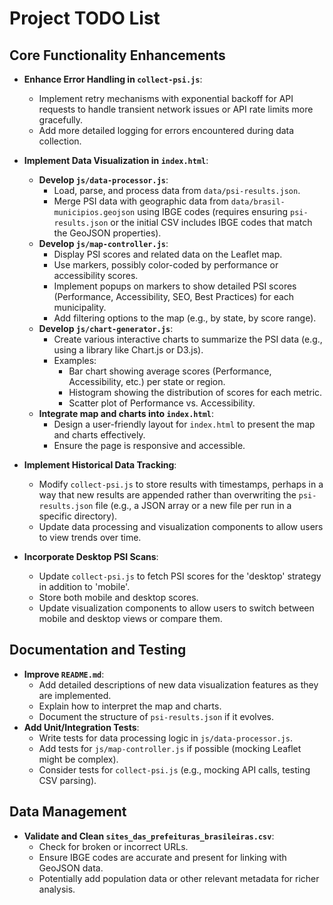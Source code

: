 # Project TODO List

## Core Functionality Enhancements

- **Enhance Error Handling in `collect-psi.js`**:
    - Implement retry mechanisms with exponential backoff for API requests to handle transient network issues or API rate limits more gracefully.
    - Add more detailed logging for errors encountered during data collection.

- **Implement Data Visualization in `index.html`**:
    - **Develop `js/data-processor.js`**:
        - Load, parse, and process data from `data/psi-results.json`.
        - Merge PSI data with geographic data from `data/brasil-municipios.geojson` using IBGE codes (requires ensuring `psi-results.json` or the initial CSV includes IBGE codes that match the GeoJSON properties).
    - **Develop `js/map-controller.js`**:
        - Display PSI scores and related data on the Leaflet map.
        - Use markers, possibly color-coded by performance or accessibility scores.
        - Implement popups on markers to show detailed PSI scores (Performance, Accessibility, SEO, Best Practices) for each municipality.
        - Add filtering options to the map (e.g., by state, by score range).
    - **Develop `js/chart-generator.js`**:
        - Create various interactive charts to summarize the PSI data (e.g., using a library like Chart.js or D3.js).
        - Examples:
            - Bar chart showing average scores (Performance, Accessibility, etc.) per state or region.
            - Histogram showing the distribution of scores for each metric.
            - Scatter plot of Performance vs. Accessibility.
    - **Integrate map and charts into `index.html`**:
        - Design a user-friendly layout for `index.html` to present the map and charts effectively.
        - Ensure the page is responsive and accessible.

- **Implement Historical Data Tracking**:
    - Modify `collect-psi.js` to store results with timestamps, perhaps in a way that new results are appended rather than overwriting the `psi-results.json` file (e.g., a JSON array or a new file per run in a specific directory).
    - Update data processing and visualization components to allow users to view trends over time.

- **Incorporate Desktop PSI Scans**:
    - Update `collect-psi.js` to fetch PSI scores for the 'desktop' strategy in addition to 'mobile'.
    - Store both mobile and desktop scores.
    - Update visualization components to allow users to switch between mobile and desktop views or compare them.

## Documentation and Testing

- **Improve `README.md`**:
    - Add detailed descriptions of new data visualization features as they are implemented.
    - Explain how to interpret the map and charts.
    - Document the structure of `psi-results.json` if it evolves.
- **Add Unit/Integration Tests**:
    - Write tests for data processing logic in `js/data-processor.js`.
    - Add tests for `js/map-controller.js` if possible (mocking Leaflet might be complex).
    - Consider tests for `collect-psi.js` (e.g., mocking API calls, testing CSV parsing).

## Data Management

- **Validate and Clean `sites_das_prefeituras_brasileiras.csv`**:
    - Check for broken or incorrect URLs.
    - Ensure IBGE codes are accurate and present for linking with GeoJSON data.
    - Potentially add population data or other relevant metadata for richer analysis.
